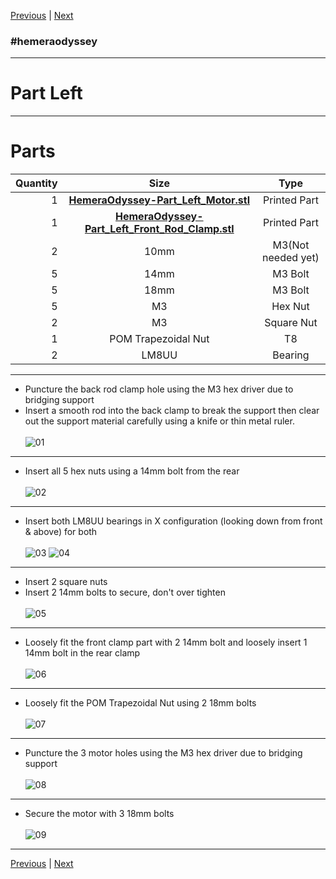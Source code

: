 [Previous](00_First.md) | [Next](02_Part_Right.md)
### #hemeraodyssey
---
# Part Left
---
# Parts  
|Quantity|Size|Type|
|---:|:---:|:---:|
|1|[**HemeraOdyssey-Part_Left_Motor.stl**](../HemeraOdyssey_STLs_BETA/HemeraOdyssey-Part_Left_Motor.stl)|Printed Part|
|1|[**HemeraOdyssey-Part_Left_Front_Rod_Clamp.stl**](../HemeraOdyssey_STLs_BETA/HemeraOdyssey-Part_Left_Front_Rod_Clamp.stl)|Printed Part|
|2|10mm|M3(Not needed yet)|
|5|14mm|M3 Bolt|
|5|18mm|M3 Bolt|
|5|M3|Hex Nut|
|2|M3|Square Nut|
|1|POM Trapezoidal Nut|T8|
|2|LM8UU|Bearing|  
---
* Puncture the back rod clamp hole using the M3 hex driver due to bridging support  
* Insert a smooth rod into the back clamp to break the support then clear out the support material carefully using a knife or thin metal ruler.  <br>  
![01](../img/Part_Left/01.jpg)
---  
* Insert all 5 hex nuts using a 14mm bolt from the rear<br>  
![02](../img/Part_Left/02.jpg)
---
* Insert both LM8UU bearings in X configuration (looking down from front & above) for both<br>  
![03](../img/Part_Left/03.jpg)
![04](../img/Part_Left/04.jpg)
---
* Insert 2 square nuts  
* Insert 2 14mm bolts to secure, don't over tighten<br>  
![05](../img/Part_Left/05.jpg)
---
* Loosely fit the front clamp part with 2 14mm bolt and loosely insert 1 14mm bolt in the rear clamp<br>  
![06](../img/Part_Left/06.jpg)
---
* Loosely fit the POM Trapezoidal Nut using 2 18mm bolts<br>  
![07](../img/Part_Left/07.jpg)
---
* Puncture the 3 motor holes using the M3 hex driver due to bridging support<br>  
![08](../img/Part_Left/08.jpg)
---
* Secure the motor with 3 18mm bolts<br>  
![09](../img/Part_Left/09.jpg)
---
[Previous](00_First.md) | [Next](02_Part_Right.md)
